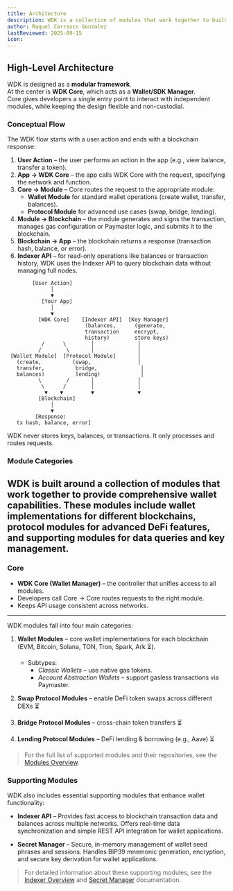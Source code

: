 ```yaml
---
title: Architecture 
description: WDK is a collection of modules that work together to build wallets. It includes wallet SDKs, protocol SDKs for DeFi features, WDK Core for management, Secret Manager and Indexer modules for data queries. Together, they help developers create complete, flexible, non-custodial wallet solutions.
author: Raquel Carrasco Gonzalez
lastReviewed: 2025-09-15
icon:    
---
```



## High-Level Architecture

WDK is designed as a **modular framework**.  
At the center is **WDK Core**, which acts as a **Wallet/SDK Manager**.  
Core gives developers a single entry point to interact with independent modules, while keeping the design flexible and non-custodial.

### Conceptual Flow

The WDK flow starts with a user action and ends with a blockchain response:

1. **User Action** – the user performs an action in the app (e.g., view balance, transfer a token).  
2. **App → WDK Core** – the app calls WDK Core with the request, specifying the network and function.  
3. **Core → Module** – Core routes the request to the appropriate module:  
   - **Wallet Module** for standard wallet operations (create wallet, transfer, balances).  
   - **Protocol Module** for advanced use cases (swap, bridge, lending).  
4. **Module → Blockchain** – the module generates and signs the transaction, manages gas configuration or Paymaster logic, and submits it to the blockchain.  
5. **Blockchain → App** – the blockchain returns a response (transaction hash, balance, or error).  
6. **Indexer API** – for read-only operations like balances or transaction history, WDK uses the Indexer API to query blockchain data without managing full nodes.

```text
        [User Action]
              │
              ▼
           [Your App]
              │
              ▼
          [WDK Core]    [Indexer API]  [Key Manager]
                         (balances,      (generate,
                         transaction     encrypt,
                         history)        store keys)
           /      \        │              │
          /        \       │              │
 [Wallet Module]  [Protocol Module]       │
   (create,          (swap,               │
   transfer,          bridge,              │
   balances)          lending)             │
          \        /       │              │
           \      /        │              │
            ▼    ▼         ▼              ▼
          [Blockchain]
              │
              ▼
         [Response: 
   tx hash, balance, error]
```

WDK never stores keys, balances, or transactions. It only processes and routes requests.

<!-- diagram: App → WDK Core → [Wallet Modules | Protocol Modules | Key Manager] → Blockchains -->

### Module Categories

WDK is built around a collection of modules that work together to provide comprehensive wallet capabilities. These modules include wallet implementations for different blockchains, protocol modules for advanced DeFi features, and supporting modules for data queries and key management.
---

### Core
- **WDK Core (Wallet Manager)** – the controller that unifies access to all modules.  
- Developers call Core → Core routes requests to the right module.  
- Keeps API usage consistent across networks.  

---

WDK modules fall into four main categories:

1. **Wallet Modules** – core wallet implementations for each blockchain (EVM, Bitcoin, Solana, TON, Tron, Spark, Ark ⏳).  
   - Subtypes:  
     - *Classic Wallets* – use native gas tokens.  
     - *Account Abstraction Wallets* – support gasless transactions via Paymaster.  

2. **Swap Protocol Modules** – enable DeFi token swaps across different DEXs ⏳  

3. **Bridge Protocol Modules** – cross-chain token transfers ⏳  

4. **Lending Protocol Modules** – DeFi lending & borrowing (e.g., Aave) ⏳  


> For the full list of supported modules and their repositories, see the [Modules Overview](../wdk-modules/overview.md).

### Supporting Modules

WDK also includes essential supporting modules that enhance wallet functionality:

- **Indexer API** – Provides fast access to blockchain transaction data and balances across multiple networks. Offers real-time data synchronization and simple REST API integration for wallet applications.

- **Secret Manager** – Secure, in-memory management of wallet seed phrases and sessions. Handles BIP39 mnemonic generation, encryption, and secure key derivation for wallet applications.

> For detailed information about these supporting modules, see the [Indexer Overview](../../documentation/indexer-overview.md) and [Secret Manager](../../documentation/secret-manager.md) documentation.

